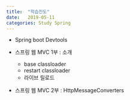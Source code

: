 ```yaml
---
title:  "학습진도"
date:   2019-05-11
categories: Study Spring
---
```


+ Spring boot Devtools
+ 스프링 웹 MVC 1부 : 소개
	+ base classloader
	+ restart classloader
	+ 라이브 릴로드

+ 스프링 웹 MVC 2부 : HttpMessageConverters

